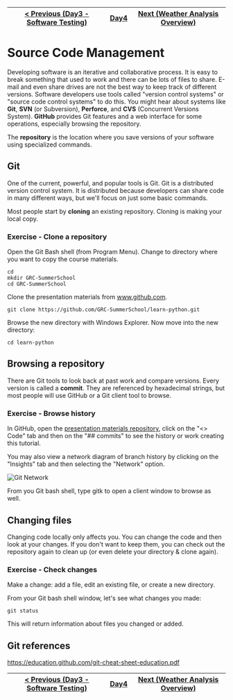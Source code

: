 | [< Previous (Day3 - Software Testing)](../Day3/Testing.md) | [Day4](../README.md) | [Next (Weather Analysis Overview)](WeatherAnalysisOverview.md) |
|------------------------------------------------------------|----------------------|----------------------------------------------------------------|

# Source Code Management

Developing software is an iterative and collaborative process. It is easy to break something that used to work and there
can be lots of files to share. E-mail and even share drives are not the best way to keep track of different versions.
Software developers use tools called "version control systems" or "source code control systems" to do this. You might
hear about systems like **Git**, **SVN** (or Subversion), **Perforce**, and **CVS** (Concurrent Versions
System). **GitHub** provides Git features and a web interface for some operations, especially browsing the repository.

The **repository** is the location where you save versions of your software using specialized commands.

## Git

One of the current, powerful, and popular tools is Git. Git is a distributed version control system. It is distributed
because developers can share code in many different ways, but we'll focus on just some basic commands.

Most people start by **cloning** an existing repository. Cloning is making your local copy.

### Exercise - Clone a repository

Open the Git Bash shell (from Program Menu).
Change to directory where you want to copy the course materials.

```
cd
mkdir GRC-SummerSchool
cd GRC-SummerSchool
```

Clone the presentation materials from www.github.com.

```
git clone https://github.com/GRC-SummerSchool/learn-python.git
```

Browse the new directory with Windows Explorer.
Now move into the new directory:

```
cd learn-python
```

## Browsing a repository

There are Git tools to look back at past work and compare versions. Every version is called a **commit**. They are
referenced by hexadecimal strings, but most people will use GitHub or a Git client tool to browse.

### Exercise - Browse history

In GitHub, open the [presentation materials repository](https://github.com/GRC-SummerSchool/learn-python), click on
the "<> Code" tab and then on the "## commits" to see the history or work creating this tutorial.

You may also view a network diagram of branch history by clicking on the "Insights" tab and then selecting the "Network"
option.

![Git Network](.Git_images/network.png)

From you Git bash shell, type gitk to open a client window to browse as well.

## Changing files

Changing code locally only affects you. You can change the code and then look at your changes. If you don't want to keep
them, you can check out the repository again to clean up (or even delete your directory & clone again).

### Exercise - Check changes

Make a change: add a file, edit an existing file, or create a new directory.

From your Git bash shell window, let's see what changes you made:

```
git status
```

This will return information about files you changed or added.

## Git references

https://education.github.com/git-cheat-sheet-education.pdf

| [< Previous (Day3 - Software Testing)](../Day3/Testing.md) | [Day4](../README.md) | [Next (Weather Analysis Overview)](WeatherAnalysisOverview.md) |
|------------------------------------------------------------|----------------------|----------------------------------------------------------------|
